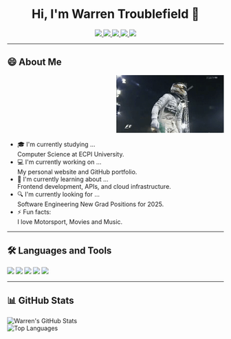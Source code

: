 <h1 align="center">Hi, I'm Warren Troublefield 👋</h1>

<p align="center">
  <a href="https://www.linkedin.com/in/warren-troublefield-jr-51b124270">
    <img src="https://img.shields.io/badge/-LinkedIn-blue?style=flat&logo=linkedin&logoColor=white">
  </a>
  <a href="https://leetcode.com/u/WarrenTroublefield/">
    <img src="https://img.shields.io/badge/-LeetCode-FFA116?style=flat&logo=leetcode&logoColor=white">
  </a>
  <a href="https://www.instagram.com/warrengotkicks/">
    <img src="https://img.shields.io/badge/-Instagram-E4405F?style=flat&logo=instagram&logoColor=white">
  </a>
  <a href="https://twitter.com/ShoeR6S">
    <img src="https://img.shields.io/badge/-Twitter-1DA1F2?style=flat&logo=twitter&logoColor=white">
  </a>
  <a href="mailto:swegmoneylife@gmail.com">
    <img src="https://img.shields.io/badge/-Email-D14836?style=flat&logo=gmail&logoColor=white">
  </a>
</p>

---

## 😄 About Me

<p align="right">
  <img src="https://raw.githubusercontent.com/WarrenTroublefield/WarrenTroublefield/main/imO3tiu-ezgif.com-video-to-gif-converter.gif" width="250" alt="Lewis Hamilton gif"/>
</p>

- 🎓 I'm currently studying ...  
  Computer Science at ECPI University.
- 💻 I'm currently working on ...  
  My personal website and GitHub portfolio.
- 🌱 I'm currently learning about ...  
  Frontend development, APIs, and cloud infrastructure.
- 🔍 I'm currently looking for ...  
  Software Engineering New Grad Positions for 2025.
- ⚡ Fun facts:  
  I love Motorsport, Movies and Music.

---

## 🛠️ Languages and Tools

<p>
  <img src="https://img.shields.io/badge/Python-3670A0?style=for-the-badge&logo=python&logoColor=white"/>
  <img src="https://img.shields.io/badge/JavaScript-F7DF1E?style=for-the-badge&logo=javascript&logoColor=black"/>
  <img src="https://img.shields.io/badge/HTML5-E34F26?style=for-the-badge&logo=html5&logoColor=white"/>
  <img src="https://img.shields.io/badge/CSS3-1572B6?style=for-the-badge&logo=css3&logoColor=white"/>
  <img src="https://img.shields.io/badge/MySQL-00758F?style=for-the-badge&logo=mysql&logoColor=white"/>
</p>

---

## 📊 GitHub Stats

![Warren's GitHub Stats](https://github-readme-stats.vercel.app/api?username=WarrenTroublefield&show_icons=true&theme=radical)  
![Top Languages](https://github-readme-stats.vercel.app/api/top-langs/?username=WarrenTroublefield&layout=compact&theme=radical)
